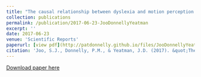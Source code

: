 ```yaml
---
title: "The causal relationship between dyslexia and motion perception reconsidered."
collection: publications
permalink: /publication/2017-06-23-JooDonnellyYeatman
excerpt: ''
date: 2017-06-23
venue: 'Scientific Reports'
paperurl: [view pdf](http://patdonnelly.github.io/files/JooDonnellyYeatman_2017.pdf)
citation: 'Joo, S.J., Donnelly, P.M., & Yeatman, J.D. (2017). &quot;The causal relationship between dyslexia and motion perception reconsidered..&quot; <i>Scientific Reports</i>. 7(1).'
---
```


[Download paper here](http://patdonnelly.github.io/files/JooDonnellyYeatman_2017.pdf)

